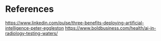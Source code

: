 # References


https://www.linkedin.com/pulse/three-benefits-deploying-artificial-intelligence-peter-eggleston
https://www.boldbusiness.com/health/ai-in-radiology-testing-waters/

